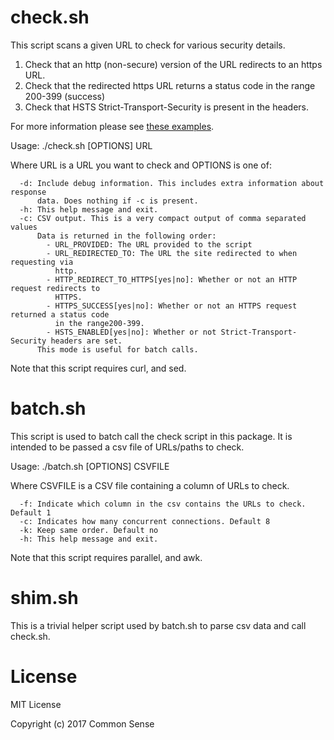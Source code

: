 # check.sh
This script scans a given URL to check for various security details.
  1. Check that an http (non-secure) version of the URL redirects to an https
     URL.
  2. Check that the redirected https URL returns a status code in the range
     200-399 (success)
  3. Check that HSTS Strict-Transport-Security is present in the headers.

For more information please see [these examples](examples/check.md).

Usage: ./check.sh [OPTIONS] URL

Where URL is a URL you want to check and OPTIONS is one of:
```
  -d: Include debug information. This includes extra information about response
      data. Does nothing if -c is present.
  -h: This help message and exit.
  -c: CSV output. This is a very compact output of comma separated values
      Data is returned in the following order:
        - URL_PROVIDED: The URL provided to the script
        - URL_REDIRECTED_TO: The URL the site redirected to when requesting via
          http.
        - HTTP_REDIRECT_TO_HTTPS[yes|no]: Whether or not an HTTP request redirects to
          HTTPS.
        - HTTPS_SUCCESS[yes|no]: Whether or not an HTTPS request returned a status code
          in the range200-399.
        - HSTS_ENABLED[yes|no]: Whether or not Strict-Transport-Security headers are set.
      This mode is useful for batch calls.
```
Note that this script requires curl, and sed.


# batch.sh

This script is used to batch call the check script in this package. It is
intended to be passed a csv file of URLs/paths to check.

Usage: ./batch.sh [OPTIONS] CSVFILE

Where CSVFILE is a CSV file containing a column of URLs to check.
```
  -f: Indicate which column in the csv contains the URLs to check. Default 1
  -c: Indicates how many concurrent connections. Default 8
  -k: Keep same order. Default no
  -h: This help message and exit.
```
Note that this script requires parallel, and awk.

# shim.sh

This is a trivial helper script used by batch.sh to parse csv data and call check.sh.

# License
MIT License

Copyright (c) 2017 Common Sense
